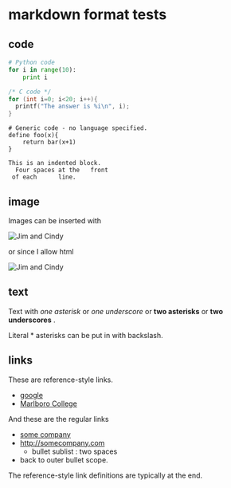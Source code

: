 markdown format tests
=====================

code
-----

```python
# Python code
for i in range(10):
    print i
```

```c
/* C code */
for (int i=0; i<20; i++){
  printf("The answer is %i\n", i);
}
```

```
# Generic code - no language specified.
define foo(x){
    return bar(x+1)
}
```

    This is an indented block.
      Four spaces at the   front
     of each      line.

image
-----

Images can be inserted with

![Jim and Cindy](https://cs.marlboro.college/images/jim_n_cin.jpeg) 

or since I allow html

<img src="https://cs.marlboro.college/images/jim_n_cin.jpeg" alt="Jim and Cindy">

text
----

Text with *one asterisk* or _one underscore_ or **two asterisks** or __two underscores__ .

Literal \* asterisks can be put in with backslash.


links
-----

These are reference-style links.
* [google][1]
* [Marlboro College][marlboro]

And these are the regular links
* [some company](http://somecompany.com)
* <http://somecompany.com>
  * bullet sublist : two spaces
* back to outer bullet scope.

The reference-style link definitions are typically at the end.

[1]: <http://www.google.com> "Google Inc"
[marlboro]: <https://www.marlboro.edu> "Marlboro College website"


